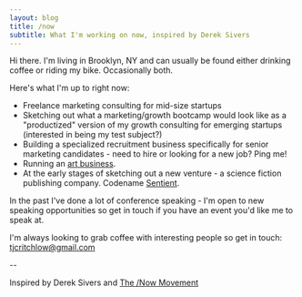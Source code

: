 ```yaml
---
layout: blog
title: /now
subtitle: What I'm working on now, inspired by Derek Sivers
---
```


Hi there. I'm living in Brooklyn, NY and can usually be found either drinking coffee or riding my bike. Occasionally both.

Here's what I'm up to right now:

 - Freelance marketing consulting for mid-size startups
 - Sketching out what a marketing/growth bootcamp would look like as a "productized" version of my growth consulting for emerging startups (interested in being my test subject?)
 - Building a specialized recruitment business specifically for senior marketing candidates - need to hire or looking for a new job? Ping me! 
 - Running an <a href="http://www.fiercelycurious.com">art business</a>.
 - At the early stages of sketching out a new venture - a science fiction publishing company. Codename <a href="http://www.sentientscifi.com">Sentient</a>.
 
In the past I've done a lot of conference speaking - I'm open to new speaking opportunities so get in touch if you have an event you'd like me to speak at.

I'm always looking to grab coffee with interesting people so get in touch: <a href="mailto:tjcritchlow@gmail.com">tjcritchlow@gmail.com</a>

--   

Inspired by Derek Sivers and <a href="https://sivers.org/nowff">The /Now Movement</a>